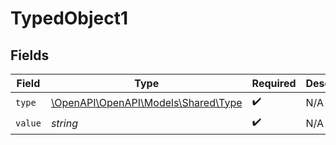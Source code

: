 # TypedObject1


## Fields

| Field                                                              | Type                                                               | Required                                                           | Description                                                        |
| ------------------------------------------------------------------ | ------------------------------------------------------------------ | ------------------------------------------------------------------ | ------------------------------------------------------------------ |
| `type`                                                             | [\OpenAPI\OpenAPI\Models\Shared\Type](../../models/shared/Type.md) | :heavy_check_mark:                                                 | N/A                                                                |
| `value`                                                            | *string*                                                           | :heavy_check_mark:                                                 | N/A                                                                |